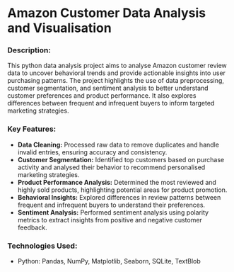 # Amazon Customer Data Analysis and Visualisation

### Description:
This python data analysis project aims to analyse Amazon customer review data to uncover behavioral trends and provide actionable insights into user purchasing patterns. The project highlights the use of data preprocessing, customer segmentation, and sentiment analysis to better understand customer preferences and product performance. It also explores differences between frequent and infrequent buyers to inform targeted marketing strategies.

### Key Features:
- **Data Cleaning:** Processed raw data to remove duplicates and handle invalid entries, ensuring accuracy and consistency.
- **Customer Segmentation:** Identified top customers based on purchase activity and analysed their behavior to recommend personalised marketing strategies.
- **Product Performance Analysis:** Determined the most reviewed and highly sold products, highlighting potential areas for product promotion.
- **Behavioral Insights:** Explored differences in review patterns between frequent and infrequent buyers to understand their preferences.
- **Sentiment Analysis:** Performed sentiment analysis using polarity metrics to extract insights from positive and negative customer feedback.

### Technologies Used:
- Python: Pandas, NumPy, Matplotlib, Seaborn, SQLite, TextBlob
